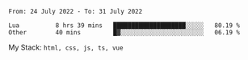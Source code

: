 <!--START_SECTION:waka-->

```text
From: 24 July 2022 - To: 31 July 2022

Lua          8 hrs 39 mins   ████████████████████░░░░░   80.19 %
Other        40 mins         █▓░░░░░░░░░░░░░░░░░░░░░░░   06.19 %
```

<!--END_SECTION:waka-->
My Stack: `html, css, js, ts, vue`
